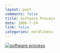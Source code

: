```yaml
--- 
layout: post
comments: false
title: Software Process
date: 2006-7-24
link: false
categories: nerdliness
---
```

<a href="http://zanshin.net/images/process.jpg" title="click for full sized image of Software Process"><img src="http://zanshin.net/images/process.thumbnail.jpg" alt="software process"></a>
